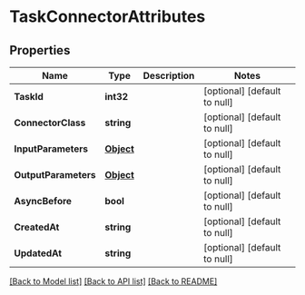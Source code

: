 # TaskConnectorAttributes

## Properties
Name | Type | Description | Notes
------------ | ------------- | ------------- | -------------
**TaskId** | **int32** |  | [optional] [default to null]
**ConnectorClass** | **string** |  | [optional] [default to null]
**InputParameters** | [**Object**](object.md) |  | [optional] [default to null]
**OutputParameters** | [**Object**](object.md) |  | [optional] [default to null]
**AsyncBefore** | **bool** |  | [optional] [default to null]
**CreatedAt** | **string** |  | [optional] [default to null]
**UpdatedAt** | **string** |  | [optional] [default to null]

[[Back to Model list]](../README.md#documentation-for-models) [[Back to API list]](../README.md#documentation-for-api-endpoints) [[Back to README]](../README.md)


